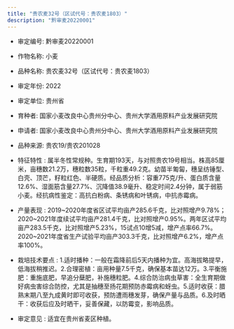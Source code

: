 ```yaml
---
title: "贵农麦32号（区试代号：贵农麦1803）"
description: "黔审麦20220001"
---
```

* 审定编号:  黔审麦20220001

*  作物名称:  小麦

*  品种名称:  贵农麦32号（区试代号：贵农麦1803）

*  审定年份:  2022

*  审定单位:  贵州省

* 育种者:  国家小麦改良中心贵州分中心、贵州大学酒用原料产业发展研究院

*  申请者:  国家小麦改良中心贵州分中心、贵州大学酒用原料产业发展研究院

*  品种来源:  贵农19/贵农201028

*  特征特性 : 
属半冬性常规种。生育期193天，与对照贵农19号相当。株高85厘米，亩穗数21.2万，穗粒数35粒，千粒重49.2克。幼苗半匍匐，穗呈纺锤型、白壳、顶芒，籽粒红色、半硬质。经品质分析：容重775克/升、蛋白质含量12.6%、湿面筋含量27.7%、沉降值38.9毫升、稳定时间2.4分钟，属于弱筋小麦。经抗病性鉴定：高抗白粉病、条锈病和叶锈病，中抗赤霉病。
 
*  产量表现 : 
2019~2020年度省区试平均亩产285.6千克，比对照增产9.78%；2020~2021年度续试平均亩产281.4千克，比对照增产0.95%。两年区试平均亩产283.5千克，比对照增产5.23%，15试点10增5减，增产点率66.7%。2020~2021年度省生产试验平均亩产303.3千克，比对照增产6.2%，增产点率100%。

*  栽培技术要点 : 
1.适时播种：一般在霜降前后5天内播种为宜。高海拔略提早，低海拔稍推迟。2.合理密植：亩用种量7.5千克，确保基本苗达12万。3.平衡施肥：重施底肥，早追分蘖肥，补施穗粒肥。4.综合防治病虫草害：全生育期做好病虫害综合防控，尤其是抽穗至扬花期预防赤霉病和蚜虫。5.适时收获：腊熟末期八至九成黄时即可收获，预防遭雨穗发芽，确保产量与品质。6.及时晒干：收获后应及时晒干，妥善保藏，以防霉变，影响品质。

*  审定意见 : 
适宜在贵州省麦区种植。 
